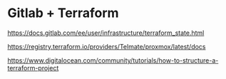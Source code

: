 # Gitlab + Terraform

https://docs.gitlab.com/ee/user/infrastructure/terraform_state.html

https://registry.terraform.io/providers/Telmate/proxmox/latest/docs

https://www.digitalocean.com/community/tutorials/how-to-structure-a-terraform-project
